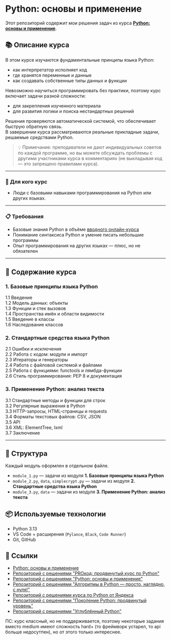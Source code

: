 # Python: основы и применение

Этот репозиторий содержит мои решения задач из курса **[Python: основы и применение](https://stepik.org/course/512)**.  

## 📚 Описание курса

В этом курсе изучаются фундаментальные принципы языка Python:  

- как интерпретатор исполняет код  
- где хранятся переменные и данные  
- как создавать собственные типы данных и функции  

Невозможно научиться программировать без практики, поэтому курс включает задачи разной сложности:

- для закрепления изученного материала  
- для развития логики и поиска нестандартных решений  

Решения проверяются автоматической системой, что обеспечивает быструю обратную связь.  
В завершении курса рассматриваются реальные прикладные задачи, решаемые средствами Python.

> 💡 Примечание: преподаватели не дают индивидуальных советов по каждой программе, но вы можете обсуждать проблемы с другими участниками курса в комментариях (не выкладывая код — это запрещено правилами курса).

---

### 🎯 Для кого курс

- Люди с базовыми навыками программирования на Python или других языках.  

---

### 📋 Требования

- Базовые знания Python в объёме [вводного онлайн-курса](https://stepic.org/67)  
- Понимание синтаксиса Python и умение писать небольшие программы  
- Опыт программирования на других языках — плюс, но не обязателен  

---

## 📑 Содержание курса

### 1. Базовые принципы языка Python

1.1 Введение  
1.2 Модель данных: объекты  
1.3 Функции и стек вызовов  
1.4 Пространства имён и области видимости  
1.5 Введение в классы  
1.6 Наследование классов  

### 2. Стандартные средства языка Python

2.1 Ошибки и исключения  
2.2 Работа с кодом: модули и импорт  
2.3 Итераторы и генераторы  
2.4 Работа с файловой системой и файлами  
2.5 Работа с функциями: functools и лямбда-функции  
2.6 Стиль программирования: PEP 8 и документация  

### 3. Применение Python: анализ текста

3.1 Стандартные методы и функции для строк  
3.2 Регулярные выражения в Python  
3.3 HTTP-запросы, HTML-страницы и requests  
3.4 Форматы текстовых файлов: CSV, JSON  
3.5 API  
3.6 XML: ElementTree, lxml  
3.7 Заключение  

---

## 🔎 Структура

Каждый модуль оформлен в отдельном файле.

- `module_1.py` — задачи из модуля **1. Базовые принципы языка Python**
- `module_2.py`, `data`, `simplecrypt.py` — задачи из модуля **2. Стандартные средства языка Python**
- `module_3.py`, `data` — задачи из модуля **3. Применение Python: анализ текста**

## 📦 Используемые технологии

- Python 3.13
- VS Code + расширения (`Pylance`, `Black`, `Code Runner`)
- Git, GitHub

## 📎 Ссылки

- [Python: основы и применение](https://stepik.org/course/512)
- [Репозиторий с решениями "PROкод: продвинутый курс по Python"](https://github.com/akraeva/procode-advanced-python)
- [Репозиторий с решениями "Python: основы и применение"](https://github.com/akraeva/python-basics-and-applications)
- [Репозиторий с решениями "Алгоритмы в Python — просто, наглядно, с нуля!"](https://github.com/akraeva/algorithms-python-course)
- [Репозиторий с решениями курса по Python от Яндекса](https://github.com/akraeva/yandex-handbook-python)
- [Репозиторий с решениями "Поколение Python: продвинутый уровень"](https://github.com/akraeva/python_generation_advanced)
- [Репозиторий с решениями "Углублённый Python"](https://github.com/akraeva/python-deep-dive)

ПС: курс классный, но не поддерживается, поэтому некоторые задания вместо medium имеют сложность hard+ (то фреймворк устарел, то api больше недосутпен), но от этого только интереснее.
